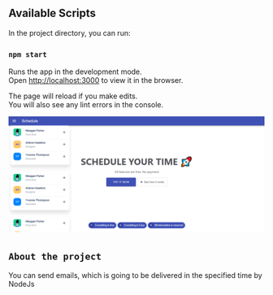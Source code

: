 
## Available Scripts

In the project directory, you can run:

### `npm start`

Runs the app in the development mode.<br />
Open [http://localhost:3000](http://localhost:3000) to view it in the browser.

The page will reload if you make edits.<br />
You will also see any lint errors in the console.

![alt text](https://github.com/ValValeria/React_Email/blob/master/screen.png?raw=true)

## `About the project`
You can send emails, which is going to be delivered in the specified time by NodeJs